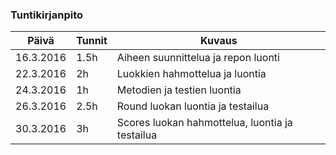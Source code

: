 ### Tuntikirjanpito
Päivä | Tunnit | Kuvaus
--------------- | ----- | ------
16.3.2016 | 1.5h | Aiheen suunnittelua ja repon luonti
22.3.2016 | 2h | Luokkien hahmottelua ja luontia
24.3.2016 | 1h | Metodien ja testien luontia
26.3.2016 | 2.5h | Round luokan luontia ja testailua
30.3.2016 | 3h | Scores luokan hahmottelua, luontia ja testailua
